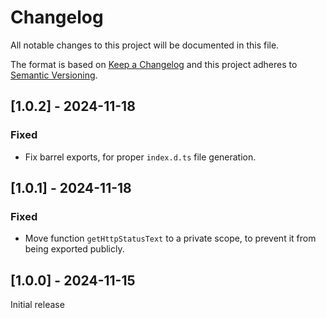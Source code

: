 
# Changelog
All notable changes to this project will be documented in this file.

The format is based on [Keep a Changelog](http://keepachangelog.com/)
and this project adheres to [Semantic Versioning](http://semver.org/).

## [1.0.2] - 2024-11-18

### Fixed

- Fix barrel exports, for proper `index.d.ts` file generation.


## [1.0.1] - 2024-11-18

### Fixed

- Move function `getHttpStatusText` to a private scope, to prevent it from being exported publicly.

## [1.0.0] - 2024-11-15

Initial release
